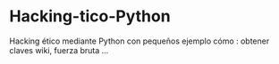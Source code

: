 # Hacking-tico-Python
Hacking ético mediante Python con pequeños ejemplo cómo : obtener claves wiki, fuerza bruta ...
